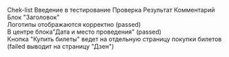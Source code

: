 Chek-list Введение в тестирование
Проверка	Результат	Комментарий
Блок "Заголовок"		
Логотипы отображаются корректно	(passed)	
В центре блока"Дата и место проведения"	(passed)	
Кнопка "Купить билеты" ведет на отдельную страницу покупки билетов	(failed	выводит на страницу "Дзен")

